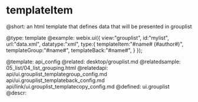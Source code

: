 templateItem
=============


@short:
	an html template that defines data that will be presented in grouplist

@type: template
@example:
webix.ui({ 
        view:"grouplist", 
	id:"mylist", 
        url:"data.xml", 
        datatype:"xml",
	type:{
		templateItem:"#name# (#author#)",
	        templateGroup:"#name#",
		templateBack:"#name#",
	}
});

@template:	api_config
@related:
	desktop/grouplist.md
@relatedsample:
	05_list/04_list_grouping.html
@relatedapi:
	api/ui.grouplist_templategroup_config.md
    api/ui.grouplist_templateback_config.md
    api/link/ui.grouplist_templatecopy_config.md
@defined:	ui.grouplist	
@descr:



